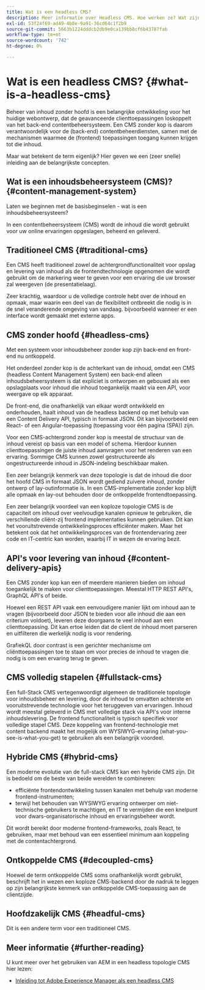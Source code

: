 ```yaml
---
title: Wat is een headless CMS?
description: Meer informatie over Headless CMS. Hoe werken ze? Wat zijn de alternatieven en verschillen? Waarom zou u een Headless CMS willen gebruiken?
exl-id: 53f24f69-ad49-4b8e-9a91-36cd64c1f2b9
source-git-commit: 5663b1224dddcb2db9e0ca139bb8cf6b43787fab
workflow-type: tm+mt
source-wordcount: '742'
ht-degree: 0%

---
```


# Wat is een headless CMS? {#what-is-a-headless-cms}

Beheer van inhoud zonder hoofd is een belangrijke ontwikkeling voor het huidige webontwerp, dat de geavanceerde clienttoepassingen loskoppelt van het back-end contentbeheersysteem. Een CMS zonder kop is daarom verantwoordelijk voor de (back-end) contentbeheerdiensten, samen met de mechanismen waarmee de (frontend) toepassingen toegang kunnen krijgen tot die inhoud.

Maar wat betekent de term eigenlijk? Hier geven we een (zeer snelle) inleiding aan de belangrijkste concepten.

## Wat is een inhoudsbeheersysteem (CMS)? {#content-management-system}

Laten we beginnen met de basisbeginselen - wat is een inhoudsbeheersysteem?

In een contentbeheersysteem (CMS) wordt de inhoud die wordt gebruikt voor uw online ervaringen opgeslagen, beheerd en geleverd.

## Traditioneel CMS {#traditional-cms}

Een CMS heeft traditioneel zowel de achtergrondfunctionaliteit voor opslag en levering van inhoud als de frontendtechnologie opgenomen die wordt gebruikt om de markering weer te geven voor een ervaring die uw browser zal weergeven (de presentatielaag).

Zeer krachtig, waardoor u de volledige controle hebt over de inhoud en opmaak, maar waarin een deel van de flexibiliteit ontbreekt die nodig is in de snel veranderende omgeving van vandaag. bijvoorbeeld wanneer er een interface wordt gemaakt met externe apps.

## CMS zonder hoofd {#headless-cms}

Met een systeem voor inhoudsbeheer zonder kop zijn back-end en front-end nu ontkoppeld.

Het onderdeel zonder kop is de achterkant van de inhoud, omdat een CMS (headless Content Management System) een back-end alleen inhoudsbeheersysteem is dat expliciet is ontworpen en gebouwd als een opslagplaats voor inhoud die inhoud toegankelijk maakt via een API, voor weergave op elk apparaat.

De front-end, die onafhankelijk van elkaar wordt ontwikkeld en onderhouden, haalt inhoud van de headless backend op met behulp van een Content Delivery API, typisch in formaat JSON. Dit kan bijvoorbeeld een React- of een Angular-toepassing (toepassing voor één pagina (SPA)) zijn.

Voor een CMS-achtergrond zonder kop is meestal de structuur van de inhoud vereist op basis van een model of schema. Hierdoor kunnen clienttoepassingen de juiste inhoud aanvragen voor het renderen van een ervaring. Sommige CMS kunnen zowel gestructureerde als ongestructureerde inhoud in JSON-indeling beschikbaar maken.

Een zeer belangrijk kenmerk van deze topologie is dat de inhoud die door het hoofd CMS in formaat JSON wordt gediend zuivere inhoud, zonder ontwerp of lay-outinformatie is. In een CMS-implementatie zonder kop blijft alle opmaak en lay-out behouden door de ontkoppelde frontendtoepassing.

Een zeer belangrijk voordeel van een koploze topologie CMS is de capaciteit om inhoud over veelvoudige kanalen opnieuw te gebruiken, die verschillende cliënt-zij frontend implementaties kunnen gebruiken. Dit kan het vooruitstrevende ontwikkelingsproces efficiënter maken. Maar het betekent ook dat het ontwikkelingsproces van de frontendervaring zeer code en IT-centric kan worden, waarbij IT in wezen de ervaring bezit.

## API&#39;s voor levering van inhoud {#content-delivery-apis}

Een CMS zonder kop kan een of meerdere manieren bieden om inhoud toegankelijk te maken voor clienttoepassingen. Meestal HTTP REST API&#39;s, GraphQL API&#39;s of beide.

Hoewel een REST API vaak een eenvoudigere manier lijkt om inhoud aan te vragen (bijvoorbeeld door JSON te bieden voor alle inhoud die aan een criterium voldoet), leveren deze doorgaans te veel inhoud aan een clienttoepassing. Dit kan ertoe leiden dat de client de inhoud moet parseren en uitfilteren die werkelijk nodig is voor rendering.

GrafiekQL door contrast is een gerichter mechanisme om cliënttoepassingen toe te staan om voor precies de inhoud te vragen die nodig is om een ervaring terug te geven.

## CMS volledig stapelen {#fullstack-cms}

Een full-Stack CMS vertegenwoordigt algemeen de traditionele topologie voor inhoudsbeheer en levering, door de inhoud te omvatten achterste en vooruitstrevende technologie voor het teruggeven van ervaringen. Inhoud wordt meestal geleverd in CMS met volledige stack via API&#39;s voor interne inhoudslevering. De frontend functionaliteit is typisch specifiek voor volledige stapel CMS. Deze koppeling van frontend-technologie met content backend maakt het mogelijk om WYSIWYG-ervaring (what-you-see-is-what-you-get) te gebruiken als een belangrijk voordeel.

## Hybride CMS {#hybrid-cms}

Een moderne evolutie van de full-stack CMS kan een hybride CMS zijn. Dit is bedoeld om de beste van beide werelden te combineren:

* efficiënte frontendontwikkeling tussen kanalen met behulp van moderne frontend-instrumenten;
* terwijl het behouden van WYSIWYG ervaring ontwerper om niet-technische gebruikers te machtigen, en IT te vermijden die een knelpunt voor dwars-organisatorische inhoud en ervaringsbeheer wordt.

Dit wordt bereikt door moderne frontend-frameworks, zoals React, te gebruiken, maar met behoud van een essentieel minimum aan koppeling met de contentachtergrond.

## Ontkoppelde CMS {#decoupled-cms}

Hoewel de term ontkoppelde CMS soms onafhankelijk wordt gebruikt, beschrijft het in wezen een koploze CMS-backend door de nadruk te leggen op zijn belangrijkste kenmerk van ontkoppelde CMS-toepassing aan de clientzijde.

## Hoofdzakelijk CMS {#headful-cms}

Dit is een andere term voor een traditioneel CMS.

## Meer informatie {#further-reading}

U kunt meer over het gebruiken van AEM in een headless topologie CMS hier lezen:

* [Inleiding tot Adobe Experience Manager als een headless CMS](/help/headless/introduction.md)
